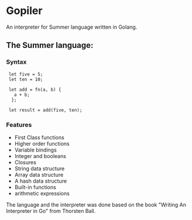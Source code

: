 # Gopiler

An interpreter for Summer language written in Golang. 

## The Summer language:

### Syntax

```summer
 let five = 5;
 let ten = 10;

 let add = fn(a, b) {
   a + b;
  };

 let result = add(five, ten);
```

### Features

- First Class functions
- Higher order functions
- Variable bindings 
- Integer and booleans
- Closures
- String data structure
- Array data structure
- A hash data structure
- Built-in functions
- arithmetic expressions

The language and the interpreter was done based on the book "Writing An Interpreter in Go" from Thorsten Ball.


